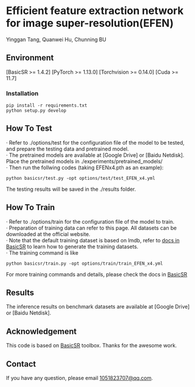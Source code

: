 # Efficient feature extraction network for image super-resolution(EFEN)
Yinggan Tang, Quanwei Hu, Chunning BU

## Environment

[BasicSR >= 1.4.2]
[PyTorch >= 1.13.0]
[Torchvision >= 0.14.0]
[Cuda >= 11.7]

### Installation
```
pip install -r requirements.txt
python setup.py develop
```

## How To Test
· Refer to ./options/test for the configuration file of the model to be tested, and prepare the testing data and pretrained model.  
· The pretrained models are available at [Google Drive] or [Baidu Netdisk]. Place the pretrained models in ./experiments/pretrained_models/  
· Then run the follwing codes (taking EFENx4.pth as an example):  

```
python basicsr/test.py -opt options/test/test_EFEN_x4.yml
```
The testing results will be saved in the ./results folder.

## How To Train
· Refer to ./options/train for the configuration file of the model to train.  
· Preparation of training data can refer to this page. All datasets can be downloaded at the official website.  
· Note that the default training dataset is based on lmdb, refer to [docs in BasicSR](https://github.com/XPixelGroup/BasicSR/blob/master/docs/DatasetPreparation.md) to learn how to generate the training datasets.  
· The training command is like  
```
python basicsr/train.py -opt options/train/train_EFEN_x4.yml
```
For more training commands and details, please check the docs in [BasicSR](https://github.com/XPixelGroup/BasicSR)  

## Results
The inference results on benchmark datasets are available at [Google Drive] or [Baidu Netdisk].

## Acknowledgement
This code is based on [BasicSR](https://github.com/XPixelGroup/BasicSR) toolbox. Thanks for the awesome work.

## Contact
If you have any question, please email 1051823707@qq.com.
